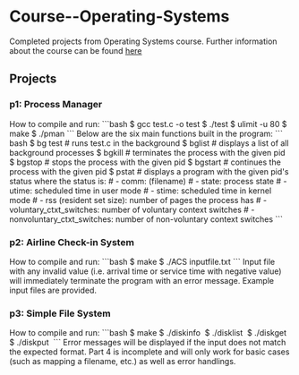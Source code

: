 # Course--Operating-Systems
Completed projects from Operating Systems course. Further information about the course can be found [here](https://heat.csc.uvic.ca/coview/course/2022091/CSC360)

<h2>Projects</h2>

<h3>p1: Process Manager</h3>
How to compile and run:
```bash
$ gcc test.c -o test
$ ./test
$ ulimit -u 80
$ make
$ ./pman
```
Below are the six main functions built in the program:
``` bash
$ bg test # runs test.c in the background
$ bglist # displays a list of all background processes
$ bgkill <pid> # terminates the process with the given pid
$ bgstop <pid> # stops the process with the given pid
$ bgstart <pid> # continues the process with the given pid
$ pstat <pid> # displays a program with the given pid's status where the status is:
              # - comm: (filename)
              # - state: process state
              # - utime: scheduled time in user mode
              # - stime: scheduled time in kernel mode
              # - rss (resident set size): number of pages the process has
              # - voluntary_ctxt_switches: number of voluntary context switches
              # - nonvoluntary_ctxt_switches: number of non-voluntary context switches
```

<h3>p2: Airline Check-in System</h3>
How to compile and run:
```bash
$ make
$ ./ACS inputfile.txt
```
Input file with any invalid value (i.e. arrival time or service time with negative value) will immediately terminate the program with an error message. Example input files are provided. 

<h3>p3: Simple File System</h3>
How to compile and run:
```bash
$ make
$ ./diskinfo <image file.IMA>
$ ./disklist <image file.IMA>
$ ./diskget <image file.IMA> <file from root directory>
$ ./diskput <image file.IMA> <file from linux iwth/without subdirectory>
```
Error messages will be displayed if the input does not match the expected format. Part 4 is incomplete and will only work for basic cases (such as mapping a filename, etc.) as well as error handlings.
